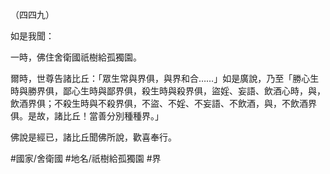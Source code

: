 （四四九）

如是我聞：

一時，佛住舍衛國祇樹給孤獨園。

爾時，世尊告諸比丘：「眾生常與界俱，與界和合……」如是廣說，乃至「勝心生時與勝界俱，鄙心生時與鄙界俱，殺生時與殺界俱，盜婬、妄語、飲酒心時，與，飲酒界俱；不殺生時與不殺界俱，不盜、不婬、不妄語、不飲酒，與，不飲酒界俱。是故，諸比丘！當善分別種種界。」

佛說是經已，諸比丘聞佛所說，歡喜奉行。

#國家/舍衛國
#地名/祇樹給孤獨園
#界

